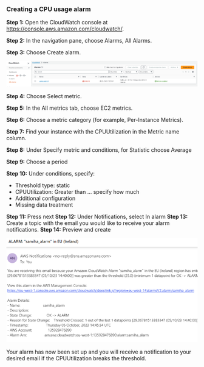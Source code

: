 ### Creating a CPU usage alarm 

**Step 1:** Open the CloudWatch console at https://console.aws.amazon.com/cloudwatch/.

**Step 2:** In the navigation pane, choose Alarms, All Alarms.

**Step 3:** Choose Create alarm.

![alt text](1.png)

**Step 4:** Choose Select metric.

**Step 5:** In the All metrics tab, choose EC2 metrics.

**Step 6:** Choose a metric category (for example, Per-Instance Metrics).

**Step 7:** Find your instance with the CPUUtilization in the Metric name column. 

**Step 8:** Under Specify metric and conditions, for Statistic choose Average

**Step 9:** Choose a period

**Step 10:** Under conditions, specify:
- Threshold type: static
- CPUUtilization: Greater than ... specify how much
- Additional configuration
- Missing data treatment

**Step 11:** Press next
**Step 12:** Under Notifications, select In alarm
**Step 13:** Create a topic with the email you would like to receive your alarm notifications. 
**Step 14:** Preview and create 

![alt text](alarm.png)

Your alarm has now been set up and you will receive a notification to your desired email if the CPUUtilization breaks the threshold. 


